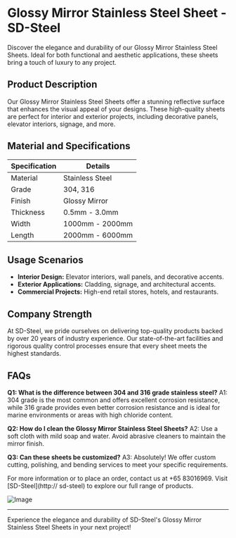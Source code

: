 # Glossy Mirror Stainless Steel Sheet - SD-Steel

Discover the elegance and durability of our Glossy Mirror Stainless Steel Sheets. Ideal for both functional and aesthetic applications, these sheets bring a touch of luxury to any project.

## Product Description
Our Glossy Mirror Stainless Steel Sheets offer a stunning reflective surface that enhances the visual appeal of your designs. These high-quality sheets are perfect for interior and exterior projects, including decorative panels, elevator interiors, signage, and more. 

## Material and Specifications
| Specification | Details |
|---------------|---------|
| Material      | Stainless Steel |
| Grade         | 304, 316 |
| Finish        | Glossy Mirror |
| Thickness     | 0.5mm - 3.0mm |
| Width         | 1000mm - 2000mm |
| Length        | 2000mm - 6000mm |

## Usage Scenarios
- **Interior Design:** Elevator interiors, wall panels, and decorative accents.
- **Exterior Applications:** Cladding, signage, and architectural accents.
- **Commercial Projects:** High-end retail stores, hotels, and restaurants.

## Company Strength
At SD-Steel, we pride ourselves on delivering top-quality products backed by over 20 years of industry experience. Our state-of-the-art facilities and rigorous quality control processes ensure that every sheet meets the highest standards.

## FAQs
**Q1: What is the difference between 304 and 316 grade stainless steel?**
A1: 304 grade is the most common and offers excellent corrosion resistance, while 316 grade provides even better corrosion resistance and is ideal for marine environments or areas with high chloride content.

**Q2: How do I clean the Glossy Mirror Stainless Steel Sheets?**
A2: Use a soft cloth with mild soap and water. Avoid abrasive cleaners to maintain the mirror finish.

**Q3: Can these sheets be customized?**
A3: Absolutely! We offer custom cutting, polishing, and bending services to meet your specific requirements.

For more information or to place an order, contact us at +65 83016969. Visit [SD-Steel](http:// sd-steel) to explore our full range of products.

![Image](https://github.com/user-attachments/assets/2567258e-e124-4816-932d-1809bd27ef0b)

---

Experience the elegance and durability of SD-Steel's Glossy Mirror Stainless Steel Sheets in your next project!